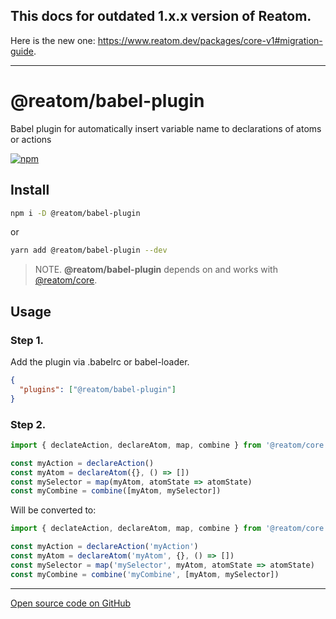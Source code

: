 ## **This docs for outdated 1.x.x version of Reatom.**

Here is the new one: https://www.reatom.dev/packages/core-v1#migration-guide.

---

# @reatom/babel-plugin

Babel plugin for automatically insert variable name to declarations of atoms or actions

[![npm](https://img.shields.io/npm/v/@reatom/babel-plugin?style=flat-square)](https://www.npmjs.com/package/@reatom/babel-plugin)

## Install

```sh
npm i -D @reatom/babel-plugin
```

or

```sh
yarn add @reatom/babel-plugin --dev
```

> NOTE. **@reatom/babel-plugin** depends on and works with [@reatom/core](https://reatom.js.org/#/reatom-core).

## Usage

### Step 1.

Add the plugin via .babelrc or babel-loader.

```json
{
  "plugins": ["@reatom/babel-plugin"]
}
```

### Step 2.

```js
import { declateAction, declareAtom, map, combine } from '@reatom/core'

const myAction = declareAction()
const myAtom = declareAtom({}, () => [])
const mySelector = map(myAtom, atomState => atomState)
const myCombine = combine([myAtom, mySelector])
```

Will be converted to:

```js
import { declateAction, declareAtom, map, combine } from '@reatom/core'

const myAction = declareAction('myAction')
const myAtom = declareAtom('myAtom', {}, () => [])
const mySelector = map('mySelector', myAtom, atomState => atomState)
const myCombine = combine('myCombine', [myAtom, mySelector])
```

---

[Open source code on GitHub](https://github.com/artalar/reatom/tree/master/packages/babel-plugin)
